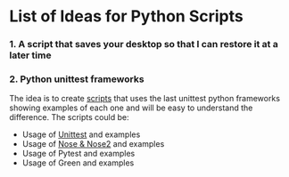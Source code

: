 # List of Ideas for Python Scripts

### 1. A script that saves your desktop so that I can restore it at a later time
### 2.  Python unittest frameworks
The idea is to create [scripts](unittests) that uses the last unittest python frameworks showing examples of each one and will be easy to understand the difference. The scripts could be:
* Usage of [Unittest](unittests/test_my_code.py) and examples
* Usage of [Nose & Nose2](unittests/test_nose.py) and examples
* Usage of Pytest and examples
* Usage of Green and examples

